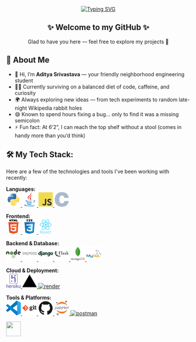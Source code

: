 <div align="center">
  
[![Typing SVG](https://readme-typing-svg.demolab.com?font=Fira+Code&size=30&duration=2000&pause=1000&center=true&width=435&lines=Hello+World!+%F0%9F%8C%90;Full+Stack+Developer+%F0%9F%92%BB;Software+Developer++%F0%9F%9B%A0;Engineer+%F0%9F%9A%80)](https://git.io/typing-svg)
  
  <!-- Small Welcome Message -->
  <h2>✨ Welcome to my GitHub ✨</h2>
  <p align="center">Glad to have you here — feel free to explore my projects 🚀</p>


</div>



## 📌 About Me

- 👋 Hi, I’m **Aditya Srivastava** — your friendly neighborhood engineering student  
- 🧑‍🎓 Currently surviving on a balanced diet of code, caffeine, and curiosity  
- 🌍 Always exploring new ideas — from tech experiments to random late-night Wikipedia rabbit holes  
- 😅 Known to spend hours fixing a bug… only to find it was a missing semicolon  
- ⚡ Fun fact: At 6’2”, I can reach the top shelf without a stool (comes in handy more than you’d think)  



## 🛠️ My Tech Stack:

Here are a few of the technologies and tools I've been working with recently:

<p align="left">
<strong>Languages:</strong><br>
<a href="https://www.python.org" target="_blank" rel="noreferrer">
<img src="https://raw.githubusercontent.com/devicons/devicon/master/icons/python/python-original.svg" alt="python" width="40" height="40"/>
</a>
<a href="https://www.java.com" target="_blank" rel="noreferrer">
<img src="https://raw.githubusercontent.com/devicons/devicon/master/icons/java/java-original.svg" alt="java" width="40" height="40"/>
</a>
<a href="https://developer.mozilla.org/en-US/docs/Web/JavaScript" target="_blank" rel="noreferrer">
<img src="https://raw.githubusercontent.com/devicons/devicon/master/icons/javascript/javascript-original.svg" alt="javascript" width="40" height="40"/>
</a>
<a href="https://www.cprogramming.com/" target="_blank" rel="noreferrer">
<img src="https://raw.githubusercontent.com/devicons/devicon/master/icons/c/c-original.svg" alt="c" width="40" height="40"/>
</a>
</p>

<p align="left">
<strong>Frontend:</strong><br>
<a href="https://www.w3.org/html/" target="_blank" rel="noreferrer">
<img src="https://raw.githubusercontent.com/devicons/devicon/master/icons/html5/html5-original-wordmark.svg" alt="html5" width="40" height="40"/>
</a>
<a href="https://www.w3schools.com/css/" target="_blank" rel="noreferrer">
<img src="https://raw.githubusercontent.com/devicons/devicon/master/icons/css3/css3-original-wordmark.svg" alt="css3" width="40" height="40"/>
</a>
<a href="https://reactjs.org/" target="_blank" rel="noreferrer">
<img src="https://raw.githubusercontent.com/devicons/devicon/master/icons/react/react-original-wordmark.svg" alt="react" width="40" height="40"/>
</a>
</p>

<p align="left">
<strong>Backend & Database:</strong><br>
<a href="https://nodejs.org" target="_blank" rel="noreferrer">
<img src="https://raw.githubusercontent.com/devicons/devicon/master/icons/nodejs/nodejs-original-wordmark.svg" alt="nodejs" width="40" height="40"/>
</a>
<a href="https://expressjs.com" target="_blank" rel="noreferrer">
<img src="https://raw.githubusercontent.com/devicons/devicon/master/icons/express/express-original-wordmark.svg" alt="express" width="40" height="40"/>
</a>
<a href="https://www.djangoproject.com/" target="_blank" rel="noreferrer">
<img src="https://raw.githubusercontent.com/devicons/devicon/master/icons/django/django-plain-wordmark.svg" alt="django" width="40" height="40"/>
</a>
<a href="https://flask.palletsprojects.com/" target="_blank" rel="noreferrer">
<img src="https://raw.githubusercontent.com/devicons/devicon/master/icons/flask/flask-original-wordmark.svg" alt="flask" width="40" height="40"/>
</a>
<a href="https://www.mongodb.com/" target="_blank" rel="noreferrer">
<img src="https://raw.githubusercontent.com/devicons/devicon/master/icons/mongodb/mongodb-original-wordmark.svg" alt="mongodb" width="40" height="40"/>
</a>
<a href="https://www.mysql.com/" target="_blank" rel="noreferrer">
<img src="https://raw.githubusercontent.com/devicons/devicon/master/icons/mysql/mysql-original-wordmark.svg" alt="mysql" width="40" height="40"/>
</a>
</p>

<p align="left">
<strong>Cloud & Deployment:</strong><br>
<a href="https://www.heroku.com/" target="_blank" rel="noreferrer">
<img src="https://raw.githubusercontent.com/devicons/devicon/master/icons/heroku/heroku-original-wordmark.svg" alt="heroku" width="40" height="40"/>
</a>
<a href="https://vercel.com/" target="_blank" rel="noreferrer">
<img src="https://raw.githubusercontent.com/devicons/devicon/master/icons/vercel/vercel-original.svg" alt="vercel" width="40" height="40"/>
</a>
<a href="https://render.com/" target="_blank" rel="noreferrer">
<img src="https://raw.githubusercontent.com/devicons/devicon/master/icons/render/render-original.svg" alt="render" width="40" height="40"/>
</a>
</p>

<p align="left">
<strong>Tools & Platforms:</strong><br>
<a href="https://code.visualstudio.com/" target="_blank" rel="noreferrer">
<img src="https://raw.githubusercontent.com/devicons/devicon/master/icons/vscode/vscode-original.svg" alt="vscode" width="40" height="40"/>
</a>
<a href="https://git-scm.com/" target="_blank" rel="noreferrer">
<img src="https://raw.githubusercontent.com/devicons/devicon/master/icons/git/git-original-wordmark.svg" alt="git" width="40" height="40"/>
</a>
<a href="https://github.com/" target="_blank" rel="noreferrer">
<img src="https://raw.githubusercontent.com/devicons/devicon/master/icons/github/github-original.svg" alt="github" width="40" height="40"/>
</a>
<a href="https://jupyter.org/" target="_blank" rel="noreferrer">
<img src="https://raw.githubusercontent.com/devicons/devicon/master/icons/jupyter/jupyter-original-wordmark.svg" alt="jupyter" width="40" height="40"/>
</a>
<a href="https://www.postman.com/" target="_blank" rel="noreferrer">
<img src="https://www.vectorlogo.zone/logos/getpostman/getpostman-icon.svg" alt="postman" width="40" height="40"/>
</a>
</p>

<img src="https://img.icons8.com/color/48/python--v1.gif" width="40" height="40" />

